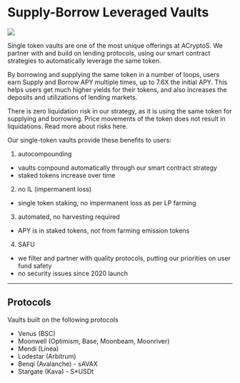# Supply-Borrow Leveraged Vaults

![](https://raw.githubusercontent.com/acryptos/docs.acryptos.com/master/images/Guide%20-%20Single-Token%20Looping.jpg)

Single token vaults are one of the most unique offerings at ACryptoS. We partner with and build on lending protocols, using our smart contract strategies to automatically leverage the same token.

By borrowing and supplying the same token in a number of loops, users earn Supply and Borrow APY multiple times, up to 7.6X the initial APY. This helps users get much higher yields for their tokens, and also increases the deposits and utilizations of lending markets.

There is zero liquidation risk in our strategy, as it is using the same token for supplying and borrowing. Price movements of the token does not result in liquidations. Read more about risks here.

Our single-token vaults provide these benefits to users:

1. autocompounding

* vaults compound automatically through our smart contract strategy
* staked tokens increase over time

2. no IL (impermanent loss)

* single token staking, no impermanent loss as per LP farming

3. automated, no harvesting required

* APY is in staked tokens, not from farming emission tokens

4. SAFU

* we filter and partner with quality protocols, putting our priorities on user fund safety
* no security issues since 2020 launch

***

## Protocols

Vaults built on the following protocols

* Venus (BSC)
* Moonwell (Optimism, Base, Moonbeam, Moonriver)
* Mendi (Linea)
* Lodestar (Arbitrum)
* Benqi (Avalanche) - sAVAX
* Stargate (Kava) - S\*USDt
